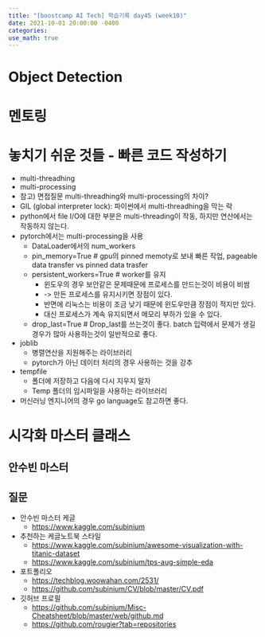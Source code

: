 ```yaml
---
title: "[boostcamp AI Tech] 학습기록 day45 (week10)"
date: 2021-10-01 20:00:00 -0400
categories:
use_math: true
---
```

# Object Detection
# 멘토링
# 놓치기 쉬운 것들 - 빠른 코드 작성하기
* multi-threadhing
* multi-processing
* 참고) 면접질문 multi-threadhing와 multi-processing의 차이?
* GIL (global interpreter lock): 파이썬에서 multi-threadhing을 막는 락
* python에서 file I/O에 대한 부분은 multi-threading이 작동, 하지만 연산에서는 작동하지 않는다.
* pytorch에서는 multi-processing을 사용 
    * DataLoader에서의 num_workers
    * pin_memory=True # gpu의 pinned memoty로 보내 빠른 작업, pageable data transfer vs pinned data trasfer
    * persistent_workers=True # worker를 유지
        * 윈도우의 경우 보안같은 문제때문에 프로세스를 만드는것이 비용이 비쌈
        * -> 만든 프로세스를 유지시키면 장점이 있다.
        * 반면에 리눅스는 비용이 조금 낮기 때문에 윈도우만큼 장점이 적지만 있다.
        * 대신 프로세스가 계속 유지되면서 메모리 부하가 있을 수 있다.
    * drop_last=True # Drop_last를 쓰는것이 좋다. batch 입력에서 문제가 생길 경우가 많아 사용하는것이 일반적으로 좋다.
* joblib
    * 병렬연산을 지원해주는 라이브러리
    * pytorch가 아닌 데이터 처리의 경우 사용하는 것을 강추
* tempfile
    * 폴더에 저장하고 다음에 다시 지우지 말자
    * Temp 폴더의 임시파일을 사용하는 라이브러리
* 머신러닝 엔지니어의 경우 go language도 참고하면 좋다.


# 시각화 마스터 클래스
## 안수빈 마스터
## 질문
* 안수빈 마스터 케글
	* https://www.kaggle.com/subinium
* 추천하는 케글노트북 스타일
	* https://www.kaggle.com/subinium/awesome-visualization-with-titanic-dataset
	* https://www.kaggle.com/subinium/tps-aug-simple-eda
* 포트폴리오 
	* https://techblog.woowahan.com/2531/
	* https://github.com/subinium/CV/blob/master/CV.pdf
* 깃허브 프로필
	* https://github.com/subinium/Misc-Cheatsheet/blob/master/web/github.md
	* https://github.com/rougier?tab=repositories